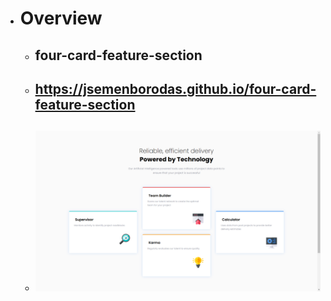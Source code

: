 - # Overview
  - ## four-card-feature-section
  - ## https://jsemenborodas.github.io/four-card-feature-section
  - ## ![screnshot](image.png)